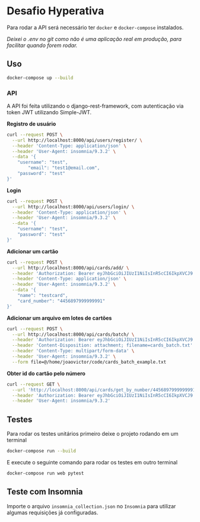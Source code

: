 # Desafio Hyperativa

Para rodar a API será necessário ter `docker` e `docker-compose` instalados.

_Deixei o .env no git como não é uma aplicação real em produção, para facilitar quando forem rodar._

## Uso

```bash
docker-compose up --build
```

### API

A API foi feita utilizando o django-rest-framework, com autenticação via token JWT utilizando Simple-JWT.

**Registro de usuário**

```bash
curl --request POST \
  --url http://localhost:8000/api/users/register/ \
  --header 'Content-Type: application/json' \
  --header 'User-Agent: insomnia/9.3.2' \
  --data '{
    "username": "test",
		"email": "test1@email.com",
    "password": "test"
}'
```

**Login**

```bash
curl --request POST \
  --url http://localhost:8000/api/users/login/ \
  --header 'Content-Type: application/json' \
  --header 'User-Agent: insomnia/9.3.2' \
  --data '{
    "username": "test",
    "password": "test"
}'
```

**Adicionar um cartão**

```bash
curl --request POST \
  --url http://localhost:8000/api/cards/add/ \
  --header 'Authorization: Bearer eyJhbGciOiJIUzI1NiIsInR5cCI6IkpXVCJ9.eyJ0b2tlbl90eXBlIjoiYWNjZXNzIiwiZXhwIjoxNzIyMjI4NjA5LCJpYXQiOjE3MjIyMjUwMDksImp0aSI6ImM4MzZhYzkzNThjMzQ4MDc5ZTZmYjkwMWE1NmU4N2Y1IiwidXNlcl9pZCI6MX0.YlZ0JNqQlJ2X07JT9LXLS2g75YONa_v7Fo3OG76oDWg' \
  --header 'Content-Type: application/json' \
  --header 'User-Agent: insomnia/9.3.2' \
  --data '{
	"name": "testcard",
	"card_number": "4456897999999991"
}'
```

**Adicionar um arquivo em lotes de cartões**

```bash
curl --request POST \
  --url http://localhost:8000/api/cards/batch/ \
  --header 'Authorization: Bearer eyJhbGciOiJIUzI1NiIsInR5cCI6IkpXVCJ9.eyJ0b2tlbl90eXBlIjoiYWNjZXNzIiwiZXhwIjoxNzIyMjI1NzE1LCJpYXQiOjE3MjIyMjIxMTUsImp0aSI6IjUxYzc3YWNmNzM1NDQ4MGQ5ZTY4ZDRlYTczZWExMDdkIiwidXNlcl9pZCI6MX0.ltvZAVLnkNcAKpOng1gprxNvnvVRm4yGg9e2-LH6Wv0' \
  --header 'Content-Disposition: attachment; filename=cards_batch.txt' \
  --header 'Content-Type: multipart/form-data' \
  --header 'User-Agent: insomnia/9.3.2' \
  --form file=@/home/joaovictor/code/cards_batch_example.txt
```

**Obter id do cartão pelo número**

```bash
curl --request GET \
  --url 'http://localhost:8000/api/cards/get_by_number/4456897999999991?=' \
  --header 'Authorization: Bearer eyJhbGciOiJIUzI1NiIsInR5cCI6IkpXVCJ9.eyJ0b2tlbl90eXBlIjoiYWNjZXNzIiwiZXhwIjoxNzIyMjI1NzE1LCJpYXQiOjE3MjIyMjIxMTUsImp0aSI6IjUxYzc3YWNmNzM1NDQ4MGQ5ZTY4ZDRlYTczZWExMDdkIiwidXNlcl9pZCI6MX0.ltvZAVLnkNcAKpOng1gprxNvnvVRm4yGg9e2-LH6Wv0' \
  --header 'User-Agent: insomnia/9.3.2'
```

## Testes

Para rodar os testes unitários primeiro deixe o projeto rodando em um terminal

```bash
docker-compose run --build
```

E execute o seguinte comando para rodar os testes em outro terminal

```bash
docker-compose run web pytest
```

## Teste com Insomnia

Importe o arquivo `insomnia_collection.json` no `Insomnia` para utilizar algumas requisições já configuradas.
